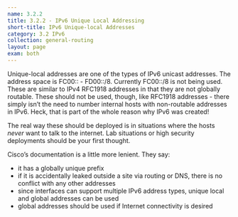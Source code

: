 ```yaml
---
name: 3.2.2
title: 3.2.2 - IPv6 Unique Local Addressing
short-title: IPv6 Unique-local Addresses
category: 3.2 IPv6
collection: general-routing
layout: page
exam: both
---
```

Unique-local addresses are one of the types of IPv6 unicast addresses. The address space is FC00:: - FD00::/8. Currently FC00::/8 is not being used. These are similar to IPv4 RFC1918 addresses in that they are not globally routable. These should not be used, though, like RFC1918 addresses - there simply isn’t the need to number internal hosts with non-routable addresses in IPv6. Heck, that is part of the whole reason why IPv6 was created!

The real way these should be deployed is in situations where the hosts *never* want to talk to the internet. Lab situations or high security deployments should be your first thought.

Cisco’s documentation is a little more lenient. They say:
- it has a globally unique prefix
- if it is accidentally leaked outside a site via routing or DNS, there is no conflict with any other addresses
- since interfaces can support multiple IPv6 address types, unique local and global addresses can be used
- global addresses should be used if Internet connectivity is desired



